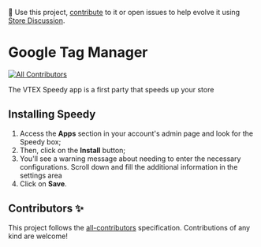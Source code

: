 📢 Use this project, [contribute](https://github.com/vtex-apps/speedy) to it or open issues to help evolve it using [Store Discussion](https://github.com/vtex-apps/store-discussion).

# Google Tag Manager

<!-- prettier-ignore-start -->
<!-- markdownlint-disable -->
<!-- ALL-CONTRIBUTORS-BADGE:START - Do not remove or modify this section -->
[![All Contributors](https://img.shields.io/badge/all_contributors-0-orange.svg?style=flat-square)](#contributors-)
<!-- ALL-CONTRIBUTORS-BADGE:END -->
<!-- markdownlint-enable -->
<!-- prettier-ignore-end -->

The VTEX Speedy app is a first party that speeds up your store

## Installing Speedy

1. Access the **Apps** section in your account's admin page and look for the Speedy box;
2. Then, click on the **Install** button;
3. You'll see a warning message about needing to enter the necessary configurations. Scroll down and fill the additional information in the settings area
4. Click on **Save**.

## Contributors ✨

<!-- ALL-CONTRIBUTORS-LIST:START - Do not remove or modify this section -->
<!-- prettier-ignore-start -->
<!-- markdownlint-disable -->
<!-- markdownlint-enable -->
<!-- prettier-ignore-end -->
<!-- ALL-CONTRIBUTORS-LIST:END -->

This project follows the [all-contributors](https://github.com/all-contributors/all-contributors) specification. Contributions of any kind are welcome!

<!-- DOCS-IGNORE:end -->
